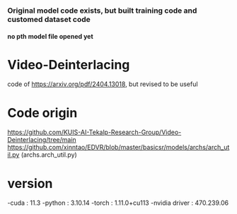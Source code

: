 ### Original model code exists, but built training code and customed dataset code 
#### no pth model file opened yet

# Video-Deinterlacing
code of https://arxiv.org/pdf/2404.13018, but revised to be useful


# Code origin
https://github.com/KUIS-AI-Tekalp-Research-Group/Video-Deinterlacing/tree/main
https://github.com/xinntao/EDVR/blob/master/basicsr/models/archs/arch_util.py (archs.arch_util.py) 

# version
-cuda : 11.3
-python : 3.10.14
-torch : 1.11.0+cu113
-nvidia driver : 470.239.06
